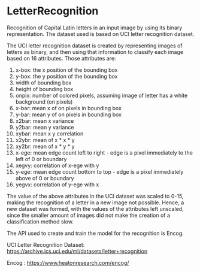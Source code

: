 # LetterRecognition

Recognition of Capital Latin letters in an input image by using its binary representation. The dataset used is based on UCI letter recognition dataset.

The UCI letter recognition dataset is created by representing images of letters as binary, and then using that information to classify each image based on 16 attributes. Those attributes are: 
1. x-box: the x position of the bounding box
2. y-box: the y position of the bounding box 
3. width of bounding box
4. height of bounding box
5. onpix: number of colored pixels, assuming image of letter has a white background (on pixels)
6. x-bar: mean x of on pixels in bounding box
7. y-bar: mean y of on pixels in bounding box
8. x2bar: mean x variance
9. y2bar: mean y variance	
10. xybar: mean x y correlation
11. x2ybr: mean of x * x * y
12. xy2br: mean of x * y * y
13. x-ege: mean edge count left to right - edge is a pixel immediately to the left of 0 or boundary
14. xegvy: correlation of x-ege with y
15. y-ege: mean edge count bottom to top - edge is a pixel immediately above of 0 or boundary
16. yegvx: correlation of y-ege with x

The value of the above attributes in the UCI dataset was scaled to 0-15, making the recognition of a letter in a new image not possible. Hence, a new dataset was formed, with the values of the attributes left unscaled, since the smaller amount of images did not make the creation of a classification method slow.

The API used to create and train the model for the recognition is Encog.

UCI Letter Recognition Dataset: https://archive.ics.uci.edu/ml/datasets/letter+recognition

Encog : https://www.heatonresearch.com/encog/
